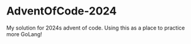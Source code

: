 # AdventOfCode-2024
My solution for 2024s advent of code. Using this as a place to practice more GoLang!
